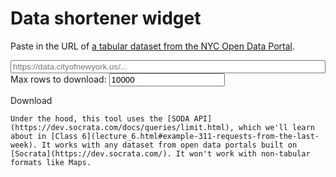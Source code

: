 # Data shortener widget

Paste in the URL of [a tabular dataset from the NYC Open Data Portal](https://data.cityofnewyork.us/browse?limitTo=datasets).

<p>
  <form>
    <div class="form-group">
      <input id="url" placeholder="https://data.cityofnewyork.us/..." style="width: 100%">
    </div>
    <div class="form-group">
      <label for="count">Max rows to download:</label>
      <input type="number" name="count" value="10000" required>
    </div>
  </form>
</p>
<p>
  <!-- https://getbootstrap.com/docs/4.0/components/buttons/ -->
  <a id="download" class="btn btn-secondary disabled" target="_blank" role="button" aria-disabled="true" data-proofer-ignore>Download</a>
</p>
<script src="_static/shorten.js"></script>

```{note}
Under the hood, this tool uses the [SODA API](https://dev.socrata.com/docs/queries/limit.html), which we'll learn about in [Class 6](lecture_6.html#example-311-requests-from-the-last-week). It works with any dataset from open data portals built on [Socrata](https://dev.socrata.com/). It won't work with non-tabular formats like Maps.
```
